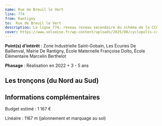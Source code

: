 ```yaml
---
name: Rue de Breuil le Vert
line: 774
from: Rantigny
to:  Rue de Breuil le Vert 
description: La ligne 774, réseau reseau secondaire du schéma de la CCLVD (tronçon 174) concerne Rantigny - Rue de Breuil le Vert
cover: https://www.velooise.fr/wp-content/uploads/2025/08/cyclopolis-cclvd-174.jpg
---
```


**Point(s) d'intérêt** : Zone Industrielle Saint-Gobain, Les Écuries De Baillenval, Mairie De Rantigny, École Maternelle Françoise Dolto, École Élémentaire Marcelin Berthelot

**Phasage** : Réalisation en 2022 + 3 - 5 ans

## Les tronçons (du Nord au Sud)

## Informations complémentaires

Budget estimé :  1 167 € 

Linéaire : 1167 m (jalonnement et marquage au sol)

